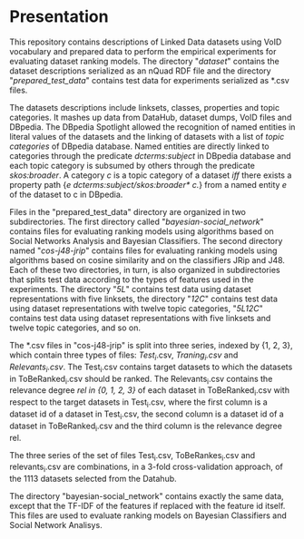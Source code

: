 # Presentation 

This repository contains descriptions of Linked Data datasets using VoID vocabulary and prepared data to perform the empirical experiments for evaluating dataset ranking models. The directory "*dataset*" contains the dataset descriptions serialized as an nQuad RDF file and the directory "*prepared_test_data*" contains test data for experiments serialized as \*.csv files.

The datasets descriptions include linksets, classes, properties and topic categories. It mashes up data from DataHub, dataset dumps, VoID files and DBpedia. The DBpedia Spotlight allowed the recognition of named entities in literal values of the datasets and the linking of  datasets with a list of *topic categories* of DBpedia database. Named entities are directly linked to categories through the predicate *dcterms:subject* in DBpedia database and each topic category is subsumed by others through the predicate *skos:broader*. A category *c* is a topic category of a dataset *iff* there exists a property path {*e dcterms:subject/skos:broader\* c.*} from a named entity *e* of the dataset to c in DBpedia.

Files in the "prepared_test_data" directory are organized in two subdirectories. The first directory called "*bayesian-social_network*" contains files for evaluating ranking models using algorithms based on Social Networks Analysis and Bayesian Classifiers. The second directory named "*cos-j48-jrip*" contains files for evaluating ranking models using algorithms based on cosine similarity and on the classifiers JRip and J48. Each of these two directories, in turn, is also organized in subdirectories that splits test data according to the types of features used in the experiments. The directory "*5L*" contains test data using dataset representations with five linksets, the directory "*12C*" contains test data using dataset representations with twelve topic categories, "*5L12C*" contains test data using dataset representations with five linksets and twelve topic categories, and so on.

The \*.csv files in "cos-j48-jrip" is split into three series, indexed by {1, 2, 3}, which contain three types of files: *Test<sub>i</sub>*.csv, *Traning<sub>i</sub>.csv* and *Relevants<sub>i</sub>.csv*. The Test<sub>i</sub>.csv contains target datasets to which the datasets in ToBeRanked<sub>i</sub>.csv should be ranked. The Relevants<sub>i</sub>.csv contains the relevance degree *rel in {0, 1, 2, 3}* of each dataset in ToBeRanked<sub>i</sub>.csv with respect to the target datasets in Test<sub>i</sub>.csv, where the first column is a dataset id of a dataset in Test<sub>i</sub>.csv, the second column is a dataset id of a dataset in ToBeRanked<sub>i</sub>.csv and the third column is the relevance degree rel.

The three series of the set of files Test<sub>i</sub>.csv, ToBeRankes<sub>i</sub>.csv and relevants<sub>i</sub>.csv are combinations, in a 3-fold cross-validation approach, of the 1113 datasets selected from the Datahub. 

The directory "bayesian-social_network" contains exactly the same data, except that the TF-IDF of the features if replaced with the feature id itself. This files are used to evaluate ranking models on Bayesian Classifiers and Social Network Analisys.

